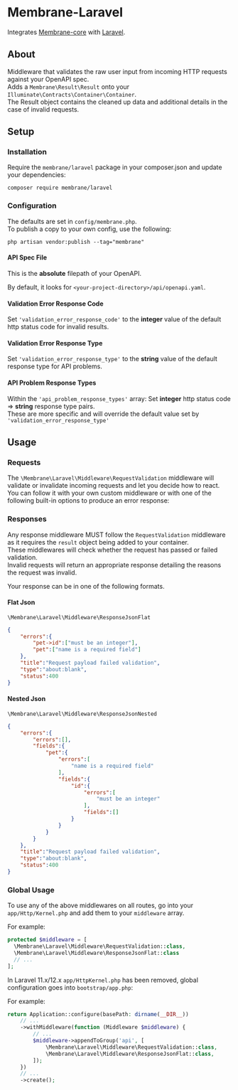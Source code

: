 # Membrane-Laravel

Integrates [Membrane-core](https://github.com/membrane-php/membrane-core) with [Laravel](https://laravel.com/).

## About

Middleware that validates the raw user input from incoming HTTP requests against your OpenAPI spec.  
Adds a `Membrane\Result\Result` onto your `Illuminate\Contracts\Container\Container`.  
The Result object contains the cleaned up data and additional details in the case of invalid requests.

## Setup

### Installation

Require the `membrane/laravel` package in your composer.json and update your dependencies:

```shell
composer require membrane/laravel
```

### Configuration

The defaults are set in `config/membrane.php`.  
To publish a copy to your own config, use the following:

```shell
php artisan vendor:publish --tag="membrane"
```

#### API Spec File

This is the **absolute** filepath of your OpenAPI.

By default, it looks for `<your-project-directory>/api/openapi.yaml`.

#### Validation Error Response Code

Set `'validation_error_response_code'` to the **integer** value of the default http status code for invalid results.

#### Validation Error Response Type

Set `'validation_error_response_type'` to the **string** value of the default response type for API problems.

#### API Problem Response Types

Within the `'api_problem_response_types'` array:
Set **integer** http status code => **string** response type pairs.  
These are more specific and will override the default value set by `'validation_error_response_type'`

## Usage

### Requests

The `\Membrane\Laravel\Middleware\RequestValidation` middleware will validate or invalidate incoming requests and let
you decide
how to react.
You can follow it with your own custom middleware or with one of the following built-in options to produce an error
response:

### Responses

Any response middleware MUST follow the `RequestValidation` middleware as it requires the `result` object being added to
your container.  
These middlewares will check whether the request has passed or failed validation.  
Invalid requests will return an appropriate response detailing the reasons the request was invalid.

Your response can be in one of the following formats.

#### Flat Json

`\Membrane\Laravel\Middleware\ResponseJsonFlat`

```json
{
    "errors":{
        "pet->id":["must be an integer"],
        "pet":["name is a required field"]
    },
    "title":"Request payload failed validation",
    "type":"about:blank",
    "status":400
}
```

#### Nested Json

`\Membrane\Laravel\Middleware\ResponseJsonNested`

```json
{
    "errors":{
        "errors":[],
        "fields":{
            "pet":{
                "errors":[
                    "name is a required field"
                ],
                "fields":{
                    "id":{
                        "errors":[
                            "must be an integer"
                        ],
                        "fields":[]
                    }
                }
            }
        }
    },
    "title":"Request payload failed validation",
    "type":"about:blank",
    "status":400
}
```

### Global Usage

To use any of the above middlewares on all routes, go into your `app/Http/Kernel.php` and add them to your `middleware`
array.

For example:

```php
protected $middleware = [
  \Membrane\Laravel\Middleware\RequestValidation::class,
  \Membrane\Laravel\Middleware\ResponseJsonFlat::class
  // ...
];
```

In Laravel 11.x/12.x `app/HttpKernel.php` has been removed, global configuration goes into `bootstrap/app.php`:

For example:

```php
return Application::configure(basePath: dirname(__DIR__))
    // ...
    ->withMiddleware(function (Middleware $middleware) {
        // ...
        $middleware->appendToGroup('api', [
            \Membrane\Laravel\Middleware\RequestValidation::class,
            \Membrane\Laravel\Middleware\ResponseJsonFlat::class,
        ]);
    })
    // ...
    ->create();
```
